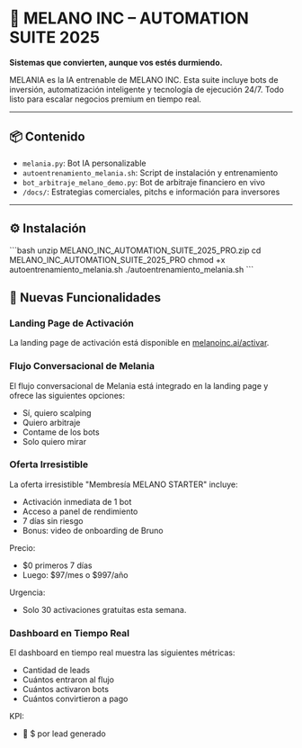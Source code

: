 # 💎 MELANO INC – AUTOMATION SUITE 2025

**Sistemas que convierten, aunque vos estés durmiendo.**

MELANIA es la IA entrenable de MELANO INC. Esta suite incluye bots de inversión, automatización inteligente y tecnología de ejecución 24/7. Todo listo para escalar negocios premium en tiempo real.

---

## 📦 Contenido

- `melania.py`: Bot IA personalizable
- `autoentrenamiento_melania.sh`: Script de instalación y entrenamiento
- `bot_arbitraje_melano_demo.py`: Bot de arbitraje financiero en vivo
- `/docs/`: Estrategias comerciales, pitchs e información para inversores

---

## ⚙️ Instalación

\`\`\`bash
unzip MELANO_INC_AUTOMATION_SUITE_2025_PRO.zip
cd MELANO_INC_AUTOMATION_SUITE_2025_PRO
chmod +x autoentrenamiento_melania.sh
./autoentrenamiento_melania.sh
\`\`\`

## 🚀 Nuevas Funcionalidades

### Landing Page de Activación

La landing page de activación está disponible en [melanoinc.ai/activar](melanoinc.ai/activar).

### Flujo Conversacional de Melania

El flujo conversacional de Melania está integrado en la landing page y ofrece las siguientes opciones:
- Sí, quiero scalping
- Quiero arbitraje
- Contame de los bots
- Solo quiero mirar

### Oferta Irresistible

La oferta irresistible "Membresía MELANO STARTER" incluye:
- Activación inmediata de 1 bot
- Acceso a panel de rendimiento
- 7 días sin riesgo
- Bonus: video de onboarding de Bruno

Precio:
- $0 primeros 7 días
- Luego: $97/mes o $997/año

Urgencia:
- Solo 30 activaciones gratuitas esta semana.

### Dashboard en Tiempo Real

El dashboard en tiempo real muestra las siguientes métricas:
- Cantidad de leads
- Cuántos entraron al flujo
- Cuántos activaron bots
- Cuántos convirtieron a pago

KPI:
- 🔁 $ por lead generado
